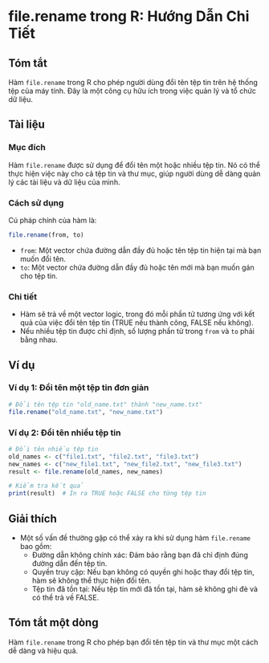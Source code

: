 <!--
Meta Description: # file.rename trong R: Hướng Dẫn Chi Tiết ## Tóm tắt Hàm `file.rename` trong R cho phép người dùng đổi tên tệp tin trên hệ thống tệp của máy tính. Đây...
Meta Keywords: tệp, tin, tên, đổi, txt
-->

# file.rename trong R: Hướng Dẫn Chi Tiết

## Tóm tắt
Hàm `file.rename` trong R cho phép người dùng đổi tên tệp tin trên hệ thống tệp của máy tính. Đây là một công cụ hữu ích trong việc quản lý và tổ chức dữ liệu.

## Tài liệu
### Mục đích
Hàm `file.rename` được sử dụng để đổi tên một hoặc nhiều tệp tin. Nó có thể thực hiện việc này cho cả tệp tin và thư mục, giúp người dùng dễ dàng quản lý các tài liệu và dữ liệu của mình.

### Cách sử dụng
Cú pháp chính của hàm là:
```R
file.rename(from, to)
```
- `from`: Một vector chứa đường dẫn đầy đủ hoặc tên tệp tin hiện tại mà bạn muốn đổi tên.
- `to`: Một vector chứa đường dẫn đầy đủ hoặc tên mới mà bạn muốn gán cho tệp tin.

### Chi tiết
- Hàm sẽ trả về một vector logic, trong đó mỗi phần tử tương ứng với kết quả của việc đổi tên tệp tin (TRUE nếu thành công, FALSE nếu không).
- Nếu nhiều tệp tin được chỉ định, số lượng phần tử trong `from` và `to` phải bằng nhau.

## Ví dụ
### Ví dụ 1: Đổi tên một tệp tin đơn giản
```R
# Đổi tên tệp tin "old_name.txt" thành "new_name.txt"
file.rename("old_name.txt", "new_name.txt")
```

### Ví dụ 2: Đổi tên nhiều tệp tin
```R
# Đổi tên nhiều tệp tin
old_names <- c("file1.txt", "file2.txt", "file3.txt")
new_names <- c("new_file1.txt", "new_file2.txt", "new_file3.txt")
result <- file.rename(old_names, new_names)

# Kiểm tra kết quả
print(result)  # In ra TRUE hoặc FALSE cho từng tệp tin
```

## Giải thích
- Một số vấn đề thường gặp có thể xảy ra khi sử dụng hàm `file.rename` bao gồm:
  - Đường dẫn không chính xác: Đảm bảo rằng bạn đã chỉ định đúng đường dẫn đến tệp tin.
  - Quyền truy cập: Nếu bạn không có quyền ghi hoặc thay đổi tệp tin, hàm sẽ không thể thực hiện đổi tên.
  - Tệp tin đã tồn tại: Nếu tệp tin mới đã tồn tại, hàm sẽ không ghi đè và có thể trả về FALSE.

## Tóm tắt một dòng
Hàm `file.rename` trong R cho phép bạn đổi tên tệp tin và thư mục một cách dễ dàng và hiệu quả.